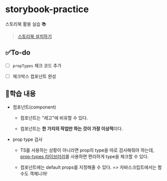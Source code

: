 # storybook-practice
스토리북 활용 실습 📚

> [스토리북 설치하기](https://storybook.js.org/docs/react/get-started/install)

## ✅To-do

- [ ] `propTypes` 체크 코드 추가

- [ ] 체크박스 컴포넌트 완성

## 🔎학습 내용

- 컴포넌트(component)

  - 컴포넌트는 "레고"에 비유할 수 있다.

  - 컴포넌트는 **한 가지의 작업만 하는 것이 가장 이상적**이다.

- prop type 검사

  - TS를 사용하는 상황이 아니라면 prop의 type을 따로 검사해줘야 하는데, [prop-types 라이브러리](https://www.npmjs.com/package/prop-types)를 사용하면 편리하게 type을 체크할 수 있다.

  - 컴포넌트에는 default props를 지정해줄 수 있다. => 자바스크립트에서는 함수도 객체니까!
